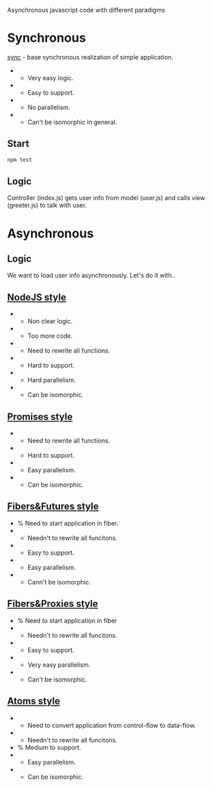 Asynchronous javascript code with different paradigms

# Synchronous
[sync](https://github.com/nin-jin/async-js/compare/sync?diff=unified&name=sync) - base synchronous realization of simple application.

* + Very easy logic.
* + Easy to support.
* - No parallelism.
* - Can't be isomorphic in general.

## Start
```sh
npm test
```

## Logic

Controller (index.js) gets user info from model (user.js) and calls view (greeter.js) to talk with user.

# Asynchronous

## Logic

We want to load user info asynchronously. Let's do it with..

## [NodeJS style](https://github.com/nin-jin/async-js/compare/sync...async-nodejs?diff=split&name=async-nodejs)

* - Non clear logic. 
* - Too more code.
* - Need to rewrite all functions.
* - Hard to support.
* - Hard parallelism.
* + Can be isomorphic.

## [Promises style](https://github.com/nin-jin/async-js/compare/sync...async-promises)

* - Need to rewrite all functions.
* - Hard to support.
* + Easy parallelism.
* + Can be isomorphic.

## [Fibers&Futures style](https://github.com/nin-jin/async-js/compare/sync...async-fibers)

* % Need to start application in fiber.
* + Needn't to rewrite all funcitons.
* + Easy to support.
* + Easy parallelism.
* - Cann't be isomorphic.

## [Fibers&Proxies style](https://github.com/nin-jin/async-js/compare/sync...async-fibers-proxy)

* % Need to start application in fiber
* + Needn't to rewrite all funcitons.
* + Easy to support.
* + Very easy parallelism.
* - Can't be isomorphic.

## [Atoms style](https://github.com/nin-jin/async-js/compare/sync...async-atoms)

* - Need to convert application from control-flow to data-flow.
* + Needn't to rewrite all funcitons.
* % Medium to support.
* + Easy parallelism.
* + Can be isomorphic.
